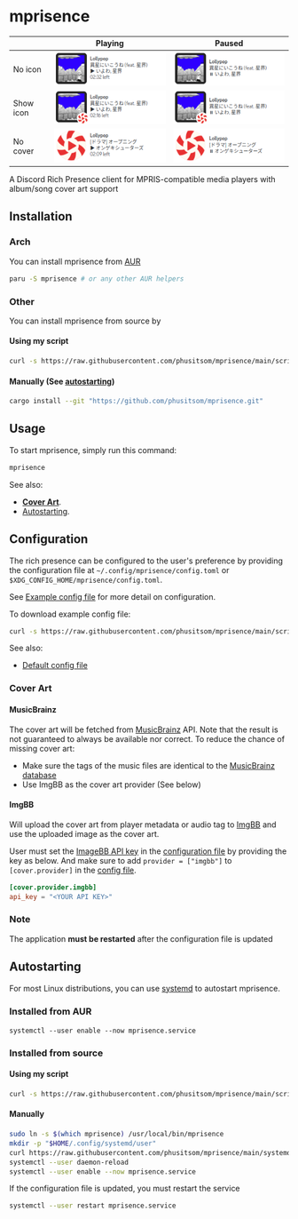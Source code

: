 # mprisence

|           | Playing                                                   | Paused                                                  |
| --------- | --------------------------------------------------------- | ------------------------------------------------------- |
| No icon   | ![Playing, No icon](assets/readme/playing-noicon.png)     | ![Paused, No icon](assets/readme/paused-noicon.png)     |
| Show icon | ![Playing, Show icon](assets/readme/playing-showicon.png) | ![Paused, Show icon](assets/readme/paused-showicon.png) |
| No cover  | ![Playing, No cover](assets/readme/playing-nocover.png)   | ![Paused, No cover](assets/readme/paused-nocover.png)   |

A Discord Rich Presence client for MPRIS-compatible media players with album/song cover art support

## Installation

### Arch

You can install mprisence from [AUR](https://aur.archlinux.org/packages/mprisence/)

```bash
paru -S mprisence # or any other AUR helpers
```

### Other

You can install mprisence from source by

#### Using my script

```bash
curl -s https://raw.githubusercontent.com/phusitsom/mprisence/main/scripts/install.sh | bash -s
```

#### Manually (See [autostarting](#autostarting))

```bash
cargo install --git "https://github.com/phusitsom/mprisence.git"
```

## Usage

To start mprisence, simply run this command:

```bash
mprisence
```

See also:

- [**Cover Art**](#cover-art).
- [Autostarting](#autostarting).

## Configuration

The rich presence can be configured to the user's preference by providing the configuration file at `~/.config/mprisence/config.toml` or `$XDG_CONFIG_HOME/mprisence/config.toml`.

See [Example config file](config/example.toml) for more detail on configuration.

To download example config file:

```bash
curl -s https://raw.githubusercontent.com/phusitsom/mprisence/main/scripts/example-config.sh | bash -s
```

See also:

- [Default config file](config/default.toml)

### Cover Art

#### MusicBrainz

The cover art will be fetched from [MusicBrainz](https://musicbrainz.org/) API. Note that the result is not guaranteed to always be available nor correct.
To reduce the chance of missing cover art:

- Make sure the tags of the music files are identical to the [MusicBrainz database](https://musicbrainz.org)
- Use ImgBB as the cover art provider (See below)

#### ImgBB

Will upload the cover art from player metadata or audio tag to [ImgBB](https://imgbb.com/) and use the uploaded image as the cover art.

User must set the [ImageBB API key](https://api.imgbb.com/) in the [configuration file](#configuration) by providing the key as below.
And make sure to add `provider = ["imgbb"]` to `[cover.provider]` in the [config file](#configuration).

```toml
[cover.provider.imgbb]
api_key = "<YOUR API KEY>"
```

### Note

The application **must be restarted** after the configuration file is updated

## Autostarting

For most Linux distributions, you can use [systemd](https://wiki.archlinux.org/title/Systemd) to autostart mprisence.

### Installed from AUR

```
systemctl --user enable --now mprisence.service
```

### Installed from source

#### Using my script

```bash
curl -s https://raw.githubusercontent.com/phusitsom/mprisence/main/scripts/autostart.sh | bash -s
```

#### Manually

```bash
sudo ln -s $(which mprisence) /usr/local/bin/mprisence
mkdir -p "$HOME/.config/systemd/user"
curl https://raw.githubusercontent.com/phusitsom/mprisence/main/systemd/mprisence-local.service >"$HOME/.config/systemd/user/mprisence.service"
systemctl --user daemon-reload
systemctl --user enable --now mprisence.service
```

If the configuration file is updated, you must restart the service

```bash
systemctl --user restart mprisence.service
```
